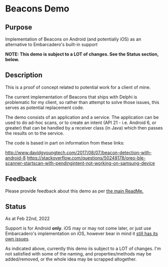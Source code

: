 # Beacons Demo

## Purpose

Implementation of Beacons on Android (and potentially iOS) as an alternative to Embarcadero's built-in support

**NOTE: This demo is subject to a LOT of changes. See the Status section, below.**

## Description

This is a proof of concept related to potential work for a client of mine.

The current implementation of Beacons that ships with Delphi is problematic for my client, so rather than attempt to solve those issues, this serves as potential replacement code.

The demo consists of an application and a service. The application can be used to do ad-hoc scans, or to create an intent (API 21 - i.e. Android 6, or greater) that can be handled by a receiver class (in Java) which then passes the results on to the service.

The code is based in part on information from these links:

http://www.davidgyoungtech.com/2017/08/07/beacon-detection-with-android-8
https://stackoverflow.com/questions/50248178/oreo-ble-scanner-startscan-with-pendingintent-not-working-on-samsung-device

## Feedback

Please provide feedback about this demo as per [the main ReadMe.](https://github.com/DelphiWorlds/Playground/blob/main/Readme.md)

## Status 

As at Feb 22nd, 2022

Support is for Android **only**. iOS may or may not come later, or just use Embarcadero's implementation on iOS, however bear in mind it [still has its own issues](https://quality.embarcadero.com/browse/RSP-21460).

As indicated above, currently this demo iis subject to a LOT of changes. I'm not satisfied with some of the naming, and properties/methods may be added/removed, or the whole idea may be scrapped altogether.

